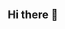 ## Hi there 👋

<!--
**Storm484/Storm484**

- 🔭 I’m currently working on Computer Science Degree
- 🌱 I’m currently learning C++, Java, and Python
- 🤔 I’m looking for help with what's listed avbove
- 📫 How to reach me: ...
- 😄 Pronouns: He/Him
- ⚡ Fun fact: Warhammer is the greatest Sci-Fi universe
-->

